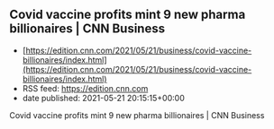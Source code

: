 ## Covid vaccine profits mint 9 new pharma billionaires | CNN Business
 - [https://edition.cnn.com/2021/05/21/business/covid-vaccine-billionaires/index.html](https://edition.cnn.com/2021/05/21/business/covid-vaccine-billionaires/index.html)
 - RSS feed: https://edition.cnn.com
 - date published: 2021-05-21 20:15:15+00:00

Covid vaccine profits mint 9 new pharma billionaires | CNN Business

